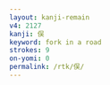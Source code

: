```yaml
---
layout: kanji-remain
v4: 2127
kanji: 俣
keyword: fork in a road
strokes: 9
on-yomi: 0
permalink: /rtk/俣/
---
```






